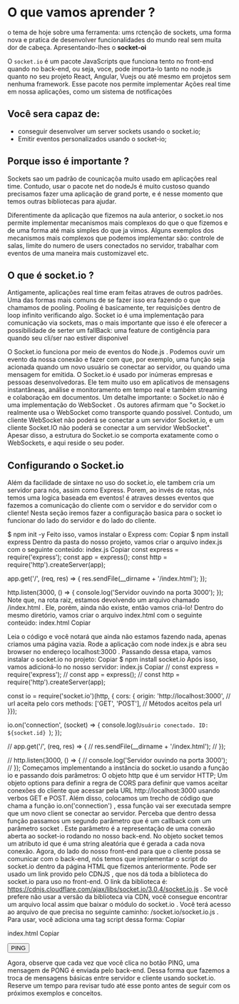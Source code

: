# O que vamos aprender ?
o tema de hoje sobre uma ferramenta: ums rctenção de sockets, uma forma nova e pratica de desenvolver funcionalidades do mundo real sem muita dor de cabeça. Apresentando-lhes o **socket-oi**

O `socket.io`  é um pacote JavaScripts que funciona tento no front-end quando no back-end, ou seja, voce, pode importa-lo tanto no node.js quanto no seu projeto React, Angular, Vuejs ou até mesmo em  projetos sem nenhuma framework. Esse pacote nos permite implementar Ações real time em nossa aplicações, como um sistema de notificações

## Você sera capaz de:
- conseguir desenvolver um server sockets usando o socket.io;
- Emitir eventos personalizados usando o socket-io;

## Porque isso é importante ?
Sockets sao um padrão de counicaçõa muito usado em aplicações real time. Contudo, usar o pacote net do nodeJs é muito custoso quando precisamos fazer uma aplicação de grand porte, e é  nesse momento que temos outras bibliotecas para ajudar.

Diferentimente  da aplicação que fizemos na aula anterior, o socket.io nos permite implementar mecanismos mais complexos do que o que fizemos e de uma forma até mais simples  do que ja vimos. Alguns exemplos dos mecanismos mais complexos que podemos  implementar são: controle de salas, limite do numero de users conectados no servidor, trabalhar com eventos de uma maneira mais customizavel etc.

## O que é socket.io ?

Antigamente, aplicações real time eram feitas atraves de outros padrões. Uma das formas mais comuns de se fazer isso era fazendo o que chamamos de pooling. Pooling é basicamente, ter requisições dentro de loop infinito verificando algo. Socket io é uma implementação para comunicação via sockets, mas o mais importante que isso é ele oferecer a possibilidade de serter um fallBack: uma feature de contigência para quando seu cli/ser nao estiver disponivel

O Socket.io funciona por meio de eventos do Node.js . Podemos ouvir um evento da nossa conexão e fazer com que, por exemplo, uma função seja acionada quando um novo usuário se conectar ao servidor, ou quando uma mensagem for emitida. O Socket.io é usado por inúmeras empresas e pessoas desenvolvedoras. Ele tem muito uso em aplicativos de mensagens instantâneas, análise e monitoramento em tempo real e também streaming e colaboração em documentos. Um detalhe importante: o Socket.io não é uma implementação do WebSocket . Os autores afirmam que "o Socket.io realmente usa o WebSocket como transporte quando possível. Contudo, um cliente WebSocket não poderá se conectar a um servidor Socket.io, e um cliente Socket.IO não poderá se conectar a um servidor WebSocket". Apesar disso, a estrutura do Socket.io se comporta exatamente como o WebSockets, e aqui reside o seu poder.

## Configurando o Socket.io
Além da facilidade de sintaxe no uso do socket.io, ele  tambem cria um servidor para nós, assim como Express. Porem, ao invés de rotas, nós temos uma logica baseada em eventos! é atraves  desses eventos que fazemos a comunicação do cliente com o servidor e do servidor com o cliente! Nesta seção iremos fazer a configuração basica para o socket io funcionar do lado do servidor e do lado do cliente.

$ npm init -y
Feito isso, vamos instalar o Express com:
Copiar
$ npm install express
Dentro da pasta do nosso projeto, vamos criar o arquivo index.js com o seguinte conteúdo:
index.js
Copiar
const express = require('express');
const app = express();
const http = require('http').createServer(app);

app.get('/', (req, res) => {
  res.sendFile(__dirname + '/index.html');
});

http.listen(3000, () => {
  console.log('Servidor ouvindo na porta 3000');
});
Note que, na rota raiz, estamos devolvendo um arquivo chamado /index.html . Ele, porém, ainda não existe, então vamos criá-lo!
Dentro do mesmo diretório, vamos criar o arquivo index.html com o seguinte conteúdo:
index.html
Copiar
<!DOCTYPE html>
<html>
  <head>
    <title>Socket.IO - Trybe</title>
  </head>
  <body>
  </body>
</html>
Leia o código e você notará que ainda não estamos fazendo nada, apenas criamos uma página vazia. Rode a aplicação com node index.js e abra seu browser no endereço localhost:3000 .
Passando dessa etapa, vamos instalar o socket.io no projeto:
Copiar
$ npm install socket.io
Após isso, vamos adicioná-lo no nosso servidor:
index.js
Copiar
// const express = require('express');
// const app = express();
// const http = require('http').createServer(app);

const io = require('socket.io')(http, {
  cors: {
    origin: 'http://localhost:3000', // url aceita pelo cors
    methods: ['GET', 'POST'], // Métodos aceitos pela url
  }});

io.on('connection', (socket) => {
  console.log(`Usuário conectado. ID: ${socket.id} `);
});

// app.get('/', (req, res) => {
//   res.sendFile(__dirname + '/index.html');
// });

// http.listen(3000, () => {
//   console.log('Servidor ouvindo na porta 3000');
// });
Começamos implementando a instância do socket.io usando a função io e passando dois parâmetros:
O objeto http que é um servidor HTTP;
Um objeto options para definir a regra de CORS para definir que vamos aceitar conexões do cliente que acessar pela URL http://localhost:3000 usando verbos GET e POST.
Além disso, colocamos um trecho de código que chama a função io.on('connection') , essa função vai ser executada sempre que um novo client se conectar ao servidor. Perceba que dentro dessa função passamos um segundo parâmetro que é um callback com um parâmetro socket . Este parâmetro é a representação de uma conexão aberta ao socket-io rodando no nosso back-end. No objeto socket temos um atributo id que é uma string aleatória que é gerada a cada nova conexão.
Agora, do lado do nosso front-end para que o cliente possa se comunicar com o back-end, nós temos que implementar o script do socket.io dentro da página HTML que fizemos anteriormente. Pode ser usado um link provido pelo CDNJS , que nos dá toda a biblioteca do socket.io para uso no front-end. O link da biblioteca é: https://cdnjs.cloudflare.com/ajax/libs/socket.io/3.0.4/socket.io.js .
Se você prefere não usar a versão da biblioteca via CDN, você consegue encontrar um arquivo local assim que baixar o módulo do socket.io . Você terá acesso ao arquivo de que precisa no seguinte caminho: /socket.io/socket.io.js . Para usar, você adiciona uma tag script dessa forma:
Copiar
<script src="/socket.io/socket.io.js"></script>
index.html
Copiar
<!DOCTYPE html>
<html>
  <head>
    <title>Socket.IO - trybe</title>
  </head>
  <body>
    <script src="/socket.io/socket.io.js"></script>
    <script>
      const socket = io();

    </script>
  </body>

</html>
Note que, até então, temos apenas o código const socket = io(); no script. O pacote do socket.io expõe uma função chamada io , que por sua vez é global e, assim que é chamado, executa uma conexão socket com alguém. Esse método por default recebe como parâmetro o mesmo endpoint por onde ele está sendo acessado, ou seja, se estamos na rota http://localhost:3000 , é por aí que ele vai tentar se conectar. Caso você queira se conectar a um servidor num socket específico, basta você informar isso via parâmetro, por exemplo: const socket = io('http://localhost:5000') .
Agora, se você iniciar novamente seu projeto, verá uma mensagem no console.log a cada vez que atualizar a página. Note, que sempre que você carrega a página o id exibido é diferente do anterior. Isso acontece pois cada vez que uma conexão socket é aberta, o callback que definimos na linha io.on('connection') é executado.
Obs.: Uma conexão socket tem um ciclo de vida que começa quando um socket é aberto e encerrado quando o socket é fechado, geralmente ao fechar ou recarregar uma página. Entenderemos melhor sobre isso ao decorrer do conteúdo.
Finalizamos nossa primeira etapa, temos um back-end preparado para receber conexões socket.io e um front-end capaz de se conectar ao socket. Na próxima seção vamos aprender como fazer troca de mensagens entre client e servidor através de eventos.
© Trybe 2021

## Escutando e emitindo eventos customizados

O socket.io possibilita uma comunicação entre cliente-servidor através de eventos. Tanto o cliente como o servidor podem emitir e escutar eventos customizados.
Para demonstrar isso, vamos fazer nosso primeiro exemplo. Implementar um botão que emite um evento PING e fazer com que o back-end escute esse evento.

// ...

// io.on('connection', (socket) => {
// console.log(`Usuário conectado. ID: ${socket.id}`);

  socket.on('ping', () => {
    console.log(`${socket.id} emitiu um ping!`);
  });
// });

// ...
Vale lembrar que criamos sempre os eventos dentro de connection . No código acima estamos criando o evento personalizado da maneira mais simples possível. Basta colocarmos o nome que queremos dentro do método .on() e pronto, já temos nosso evento personalizado!
A função socket.on() cria um listener , ou seja, uma forma de detectar quando algum cliente emitir um evento personalizado para o servidor. No caso, criamos um listener para o evento ping . Podemos fazer um paralelo da função socket.on com a função document.addEventLintener que faz o registro de um listener de eventos do DOM como o clique em um botão ou ao digitar algo em uma caixa de texto.
Por falar em eventos de DOM, vamos agora fazer um botão e adicionar um listener ao evento de clique para enviar o evento ping para o servidor.
index.html
Copiar
<!DOCTYPE html>
<html>
  <head>
    <title>Socket.IO - trybe</title>
  </head>
  <body>
    <button id='pingButton'>PING</button>
    <script src="/socket.io/socket.io.js"></script>
    <script>
      const socket = io();
      const button = document.querySelector('#pingButton');

      button.addEventListener('click', (e) => {
        socket.emit('ping');
        return false;
      });
    </script>
  </body>

</html>
Agora sim, nosso front-end está emitindo um evento para o nosso back-end através da função socket.emit . Perceba agora no terminal que será exibido uma mensagem parecida com essa:
Copiar
YIOksDTBcqbN-X1mAAAJ emitiu um ping!
Nosso trabalho ainda não acabou, no entanto. Por hora, só temos um evento sendo emitido pelo cliente e sendo detectado pelo servidor através de um listener que executa uma função callback para exibir a mensagem ping no terminal.
O próximo passo será emitir um novo evento pong para todas as outras conexões socket abertas.

## Enviando mensagens do back-end para o front-end
Uma forma de enviarmos uma mensagem do servidor para o clientes usando o método emit():

socket.emit('Nome do seu evento', {
  propriedade: 'Do seu objeto',
  enviado: 'Para o cliente da conexão atual'});

  Então, se quisermos mandar uma mensagem para o cliente assim que ele se conectar, basta fazermos:
index.js

// ...
// io.on('connection', (socket) => {
    socket.emit('ola', 'Que bom que você chegou aqui! Fica mais um cadin, vai ter bolo :)');

//  socket.on('ping', () => {
//    console.log(`${socket.id} emitiu um ping!`);
//  });
});
// ...


Note que usamos uma string para enviar uma mensagem, mas podemos usar outros tipos de dados, como um número, uma data, um objeto, entre outros tipos.
O primeiro parâmetro da função é o nome do evento, enquanto o segundo conterá os dados enviados para o cliente, que deve estar escutando pelo nome do evento que, nesse caso é ola .
index.html
Copiar
<!DOCTYPE html>
<html>
  <head>
    <title>Socket.IO - trybe</title>
  </head>
  <body>
    <button id='pingButton'>PING</button>=
    <ul id='messages'></ul>
    <script src="/socket.io/socket.io.js"></script>
    <script>
      const socket = io();

      // const button = document.querySelector('#pingButton');
      // button.addEventListener('click', (e) => {
      //   socket.emit('ping');
      //   return false;
      // });

      // cria uma `li` e coloca dentro da `ul` com `id` mensagens
      const createMessage = (message) => {
        const messagesUl = document.querySelector('#messages');
        const li = document.createElement('li');
        li.innerText = message;
        messagesUl.appendChild(li);
      }

      // Quando nosso evento `ola` for emitido, vamos pegar a string mensagem enviada pelo nosso evento e passar para a função `createMessage`
      socket.on('ola', (mensagem) => createMessage(mensagem));
    </script>
  </body>
</html>
Agora faça um teste, abra uma nova aba em uma segunda janela. Note, que cada cliente que se conecta ao servidor recebe uma mensagem de boas-vindas. Temos nossa primeira comunicação do servidor para o cliente utilizando socket.emit . Porém, ao apertar nosso botão PING nada acontece ainda. Vamos modificar para que o listener do evento ping emita um evento pong para todos os clientes.
index.js
Copiar
// ...

// io.on('connection', (socket) => {
//  console.log(`Usuário conectado. ID: ${socket.id}`);
//
//  socket.emit('ola', 'Que bom que você chegou aqui! Fica mais um cadin, vai ter bolo :)');

// socket.on('ping', () => {
//  console.log(`${socket.id} emitiu um ping!`);
    io.emit('pong', `${socket.id} enviou um ping!`); // essa linha envia um aviso para o cliente que o ping chegou.
//  });
// });

// ...
Note, que dentro do listener do evento ping , usamos a função io.emit , em vez de socket.emit . Vamos entender a diferença entre essas duas chamadas um pouco mais a frente.
Entretanto, a mensagem que saiu do servidor ainda não é exibida na tela do cliente, para isso vamos definir um listener para o evento pong do lado do cliente utilizando o socket.on .
index.html
Copiar
<!DOCTYPE html>
<html>
  <head>
    <title>Socket.IO - trybe</title>
    <script src="/socket.io/socket.io.js"></script>

  </head>
  <body>
    <button id='pingButton'>PING</button>
    <ul id='messages'></ul>
  </body>
  <script>
    // const socket = io();

    // ...

    // Quando o evento `pong` for emitido pelo servidor, vamos pegar a string mensagem enviada e passar para a função `createMessage`
    socket.on('pong', (mensagem) => createMessage(mensagem));
  </script>
</html>
Agora, observe que cada vez que você clica no botão PING, uma mensagem de PONG é enviada pelo back-end. Dessa forma que fazemos a troca de mensagens básicas entre servidor e cliente usando socket.io. Reserve um tempo para revisar tudo até esse ponto antes de seguir com os próximos exemplos e conceitos.

